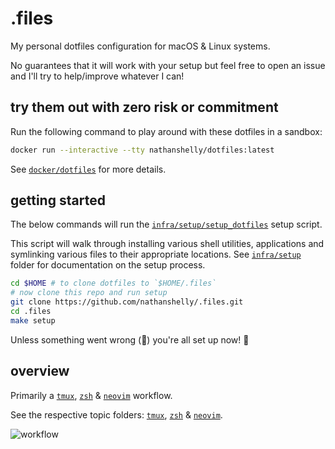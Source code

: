 # .files

My personal dotfiles configuration for macOS & Linux systems.

No guarantees that it will work with your setup but feel free to open an issue and I'll try to help/improve whatever I can!

## try them out with zero risk or commitment

Run the following command to play around with these dotfiles in a sandbox:

```bash
docker run --interactive --tty nathanshelly/dotfiles:latest
```

See [`docker/dotfiles`](./docker/dotfiles) for more details.

## getting started

The below commands will run the [`infra/setup/setup_dotfiles`](./infra/setup/setup_dotfiles) setup script.

This script will walk through installing various shell utilities, applications and symlinking various files to their appropriate locations. See [`infra/setup`](./infra/setup/) folder for documentation on the setup process.

```bash
cd $HOME # to clone dotfiles to `$HOME/.files`
# now clone this repo and run setup
git clone https://github.com/nathanshelly/.files.git
cd .files
make setup
```

Unless something went wrong (🤞) you're all set up now! 🎉

## overview

Primarily a [`tmux`](https://github.com/tmux/tmux), [`zsh`](https://www.zsh.org) & [`neovim`](https://github.com/neovim/neovim) workflow.

See the respective topic folders: [`tmux`](./tmux), [`zsh`](./zsh) & [`neovim`](./neovim).

![workflow](https://user-images.githubusercontent.com/9750687/74062062-4aff5b00-49a2-11ea-9edd-2dd85c7ea5fb.png 'workflow')
